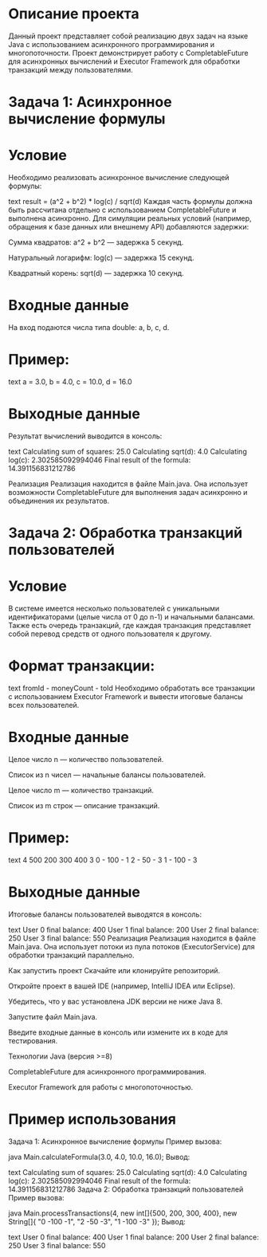 # Описание проекта
Данный проект представляет собой реализацию двух задач на языке Java с использованием асинхронного программирования и многопоточности. Проект демонстрирует работу с CompletableFuture для асинхронных вычислений и Executor Framework для обработки транзакций между пользователями.

# Задача 1: Асинхронное вычисление формулы
# Условие
Необходимо реализовать асинхронное вычисление следующей формулы:

text
result = (a^2 + b^2) * log(c) / sqrt(d)
Каждая часть формулы должна быть рассчитана отдельно с использованием CompletableFuture и выполнена асинхронно. Для симуляции реальных условий (например, обращения к базе данных или внешнему API) добавляются задержки:

Сумма квадратов: a^2 + b^2 — задержка 5 секунд.

Натуральный логарифм: log(c) — задержка 15 секунд.

Квадратный корень: sqrt(d) — задержка 10 секунд.

# Входные данные
На вход подаются числа типа double: a, b, c, d.

# Пример:

text
a = 3.0, b = 4.0, c = 10.0, d = 16.0
# Выходные данные
Результат вычислений выводится в консоль:

text
Calculating sum of squares: 25.0
Calculating sqrt(d): 4.0
Calculating log(c): 2.302585092994046
Final result of the formula: 14.391156831212786

Реализация
Реализация находится в файле Main.java. Она использует возможности CompletableFuture для выполнения задач асинхронно и объединения их результатов.

# Задача 2: Обработка транзакций пользователей
# Условие
В системе имеется несколько пользователей с уникальными идентификаторами (целые числа от 0 до n-1) и начальными балансами. Также есть очередь транзакций, где каждая транзакция представляет собой перевод средств от одного пользователя к другому.

# Формат транзакции:

text
fromId - moneyCount - toId
Необходимо обработать все транзакции с использованием Executor Framework и вывести итоговые балансы всех пользователей.

# Входные данные
Целое число n — количество пользователей.

Список из n чисел — начальные балансы пользователей.

Целое число m — количество транзакций.

Список из m строк — описание транзакций.

# Пример:

text
4
500 200 300 400
3
0 - 100 - 1
2 - 50 - 3
1 - 100 - 3

# Выходные данные
Итоговые балансы пользователей выводятся в консоль:

text
User 0 final balance: 400
User 1 final balance: 200
User 2 final balance: 250
User 3 final balance: 550
Реализация
Реализация находится в файле Main.java. Она использует потоки из пула потоков (ExecutorService) для обработки транзакций параллельно.

Как запустить проект
Скачайте или клонируйте репозиторий.

Откройте проект в вашей IDE (например, IntelliJ IDEA или Eclipse).

Убедитесь, что у вас установлена JDK версии не ниже Java 8.

Запустите файл Main.java.

Введите входные данные в консоль или измените их в коде для тестирования.

Технологии
Java (версия >=8)

CompletableFuture для асинхронного программирования.

Executor Framework для работы с многопоточностью.

# Пример использования
Задача 1: Асинхронное вычисление формулы
Пример вызова:

java
Main.calculateFormula(3.0, 4.0, 10.0, 16.0);
Вывод:

text
Calculating sum of squares: 25.0
Calculating sqrt(d): 4.0
Calculating log(c): 2.302585092994046
Final result of the formula: 14.391156831212786
Задача 2: Обработка транзакций пользователей
Пример вызова:

java
Main.processTransactions(4, new int[]{500, 200, 300, 400}, new String[]{
    "0 -100 -1",
    "2 -50 -3",
    "1 -100 -3"
});
Вывод:

text
User 0 final balance: 400
User 1 final balance: 200
User 2 final balance: 250
User 3 final balance: 550
